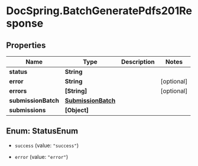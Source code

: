 # DocSpring.BatchGeneratePdfs201Response

## Properties

Name | Type | Description | Notes
------------ | ------------- | ------------- | -------------
**status** | **String** |  | 
**error** | **String** |  | [optional] 
**errors** | **[String]** |  | [optional] 
**submissionBatch** | [**SubmissionBatch**](SubmissionBatch.md) |  | 
**submissions** | **[Object]** |  | 



## Enum: StatusEnum


* `success` (value: `"success"`)

* `error` (value: `"error"`)




